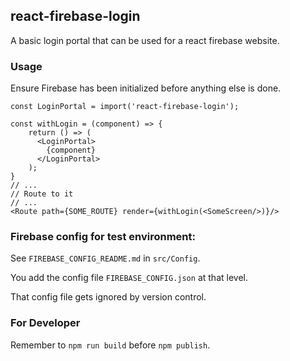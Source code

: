 ## react-firebase-login

A basic login portal that can be used for a react firebase website.

### Usage
Ensure Firebase has been initialized before anything else is done.

```
const LoginPortal = import('react-firebase-login');

const withLogin = (component) => {
    return () => (
      <LoginPortal>
        {component}
      </LoginPortal>
    );
}
// ...
// Route to it
// ...
<Route path={SOME_ROUTE} render={withLogin(<SomeScreen/>)}/>
```

### Firebase config for test environment:

See `FIREBASE_CONFIG_README.md` in `src/Config`.

You add the config file `FIREBASE_CONFIG.json` at that level.

That config file gets ignored by version control.

### For Developer

Remember to `npm run build` before `npm publish`.